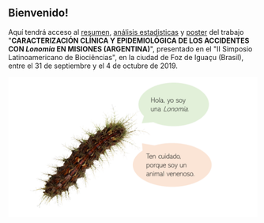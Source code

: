 

## Bienvenido!

Aquí tendrá acceso al [resumen](https://github.com/MMFBio/Simposio_Latinoamericano_Biociencias_II/blob/master/Resumo_Pr%C3%A1ticas%20em%20sa%C3%BAde%20baseada%20em%20evid%C3%AAncias_Marilia%20Melo%20Favalesso.pdf), [análisis estadisticas](https://github.com/MMFBio/Simposio_Latinoamericano_Biociencias_II/blob/master/R_script_simposio_biocienciasII.R) y [poster](https://github.com/MMFBio/Simposio_Latinoamericano_Biociencias_II/blob/master/banner_lonomia.pdf) del trabajo "**CARACTERIZACIÓN CLÍNICA Y EPIDEMIOLÓGICA DE LOS ACCIDENTES CON *Lonomia* EN MISIONES (ARGENTINA)**", presentado en el "II Simposio Latinoamericano de Biociências", en la ciudad de Foz de Iguaçu (Brasil), entre el 31 de septiembre y el 4 de octubre de 2019.

![ ](https://github.com/MMFBio/Simposio_Latinoamericano_Biociencias_II/blob/master/lonomia.png)